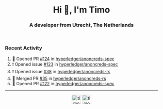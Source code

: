 <h1 align="center">Hi 👋, I'm Timo</h1>
<h3 align="center">A developer from Utrecht, The Netherlands</h3>
<br/>
<!-- https://github.com/rahuldkjain/github-profile-readme-generator --!>

<!--  <p align="left"><img src="https://github-readme-stats.vercel.app/api?username=timoglastra&show_icons=true&count_private=true&" alt="timoglastra" /></p> --!>

<!--
Github language stats
<p align="left"><img src="https://github-readme-stats.vercel.app/api/top-langs/?username=timoglastra&layout=compact" alt="timoglastra" /><p>
-->

<!-- Codestats language stats -->
<!-- <p align="left"><img src="https://codestats-readme.vercel.app/api/top-langs/?username=timoglastra&layout=compact&language_count=12" alt="timoglastra" /><p>    --!>
  
<h3>Recent Activity</h3>

<!--START_SECTION:activity-->
1. 💪 Opened PR [#124](https://github.com/hyperledger/anoncreds-spec/pull/124) in [hyperledger/anoncreds-spec](https://github.com/hyperledger/anoncreds-spec)
2. ❗️ Opened issue [#123](https://github.com/hyperledger/anoncreds-spec/issues/123) in [hyperledger/anoncreds-spec](https://github.com/hyperledger/anoncreds-spec)
3. ❗️ Opened issue [#38](https://github.com/hyperledger/anoncreds-rs/issues/38) in [hyperledger/anoncreds-rs](https://github.com/hyperledger/anoncreds-rs)
4. 🎉 Merged PR [#35](https://github.com/hyperledger/anoncreds-rs/pull/35) in [hyperledger/anoncreds-rs](https://github.com/hyperledger/anoncreds-rs)
5. 💪 Opened PR [#122](https://github.com/hyperledger/anoncreds-spec/pull/122) in [hyperledger/anoncreds-spec](https://github.com/hyperledger/anoncreds-spec)
<!--END_SECTION:activity-->

---

<p align="center">
<a href="https://twitter.com/timoglastra" target="blank"><img align="center" src="https://cdn.jsdelivr.net/npm/simple-icons@3.0.1/icons/twitter.svg" alt="timoglastra" height="30" width="30" /></a>
<a href="https://linkedin.com/in/timoglastra" target="blank"><img align="center" src="https://cdn.jsdelivr.net/npm/simple-icons@3.0.1/icons/linkedin.svg" alt="timoglastra" height="30" width="30" /></a>
</p>



